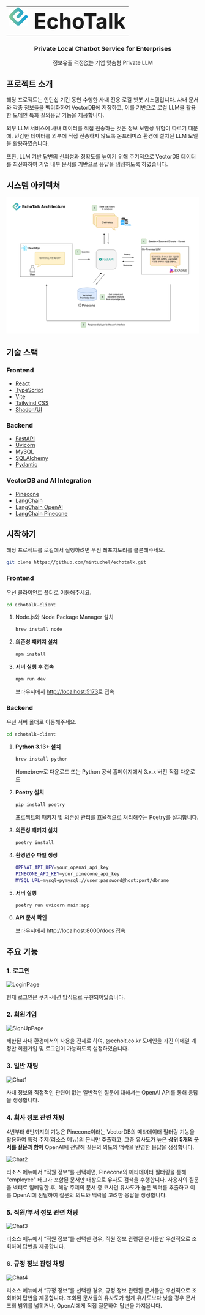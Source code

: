 <br>

<div align="center">
   <table style="border-collapse: collapse; border: none;">
      <tr>
         <td><img src="src/assets/logo.png" width="50" style="margin-bottom: 20px; cursor: default;" /></td>
         <td><h1 style="font-size: 55px; font-weight: bold; margin: 0px;">EchoTalk</h1></td>
      </tr>
   </table>
  <h3>Private Local Chatbot Service for Enterprises</h3>
  <p>정보유출 걱정없는 기업 맞춤형 Private LLM</p>
</div>

## 프로젝트 소개

해당 프로젝트는 인턴십 기간 동안 수행한 사내 전용 로컬 챗봇 시스템입니다.
사내 문서와 각종 정보들을 벡터화하여 VectorDB에 저장하고, 이를 기반으로 로컬 LLM을 활용한 도메인 특화 질의응답 기능을 제공합니다.

외부 LLM 서비스에 사내 데이터를 직접 전송하는 것은 정보 보안상 위험이 따르기 때문에, 민감한 데이터를 외부에 직접 전송하지 않도록 온프레미스 환경에 설치된 LLM 모델을 활용하였습니다.

또한, LLM 기반 답변의 신뢰성과 정확도를 높이기 위해 주기적으로 VectorDB 데이터를 최신화하여 기업 내부 문서를 기반으로 응답을 생성하도록 하였습니다.

## 시스템 아키텍처

<img src="./public/architecture.png" alt="Logo" width="" style="margin-bottom: 0px;"/>

## 기술 스택

### Frontend

- [React](https://react.dev/)
- [TypeScript](https://www.typescriptlang.org/)
- [Vite](https://vitejs.dev/)
- [Tailwind CSS](https://tailwindcss.com/)
- [Shadcn/UI](https://ui.shadcn.com/)

### Backend

- [FastAPI](https://fastapi.tiangolo.com/)
- [Uvicorn](https://www.uvicorn.org/)
- [MySQL](https://www.mysql.com/)
- [SQLAlchemy](https://www.sqlalchemy.org/)
- [Pydantic](https://docs.pydantic.dev/)

### VectorDB and AI Integration

- [Pinecone](https://www.pinecone.io/)
- [LangChain](https://www.langchain.com/)
- [LangChain OpenAI](https://js.langchain.com/docs/integrations/llms/openai)
- [LangChain Pinecone](https://js.langchain.com/docs/integrations/vectorstores/pinecone)

## 시작하기

해당 프로젝트를 로컬에서 실행하려면 우선 레포지토리를 클론해주세요.

```sh
git clone https://github.com/mintuchel/echotalk.git
```

### Frontend

우선 클라이언트 폴더로 이동해주세요.

```sh
cd echotalk-client
```

1. Node.js와 Node Package Manager 설치

   ```sh
   brew install node
   ```

2. **의존성 패키지 설치**
   ```sh
   npm install
   ```
3. **서버 실행 후 접속**
   ```sh
   npm run dev
   ```
   브라우저에서 [http://localhost:5173](http://localhost:5173)로 접속

### Backend

우선 서버 폴더로 이동해주세요.

```sh
cd echotalk-client
```

1. **Python 3.13+ 설치**
   ```sh
   brew install python
   ```
   Homebrew로 다운로드 또는 Python 공식 홈페이지에서 3.x.x 버전 직접 다운로드
2. **Poetry 설치**
   ```sh
   pip install poetry
   ```
   프로젝트의 패키지 및 의존성 관리를 효율적으로 처리해주는 Poetry를 설치합니다.
3. **의존성 패키지 설치**
   ```sh
   poetry install
   ```
4. **환경변수 파일 생성**
   ```sh
   OPENAI_API_KEY=your_openai_api_key
   PINECONE_API_KEY=your_pinecone_api_key
   MYSQL_URL=mysql+pymysql://user:password@host:port/dbname
   ```
5. **서버 실행**

   ```sh
   poetry run uvicorn main:app
   ```

6. **API 문서 확인**

   브라우저에서 http://localhost:8000/docs 접속

## 주요 기능

### 1. 로그인

![LoginPage](https://github.com/user-attachments/assets/4e89b0bd-9aae-42af-b339-7faffaee00b4)

현재 로그인은 쿠키-세션 방식으로 구현되어있습니다.

### 2. 회원가입

![SignUpPage](https://github.com/user-attachments/assets/24dbb599-f118-46a7-b0ae-06023eadf7ff)

제한된 사내 환경에서의 사용을 전제로 하여, @echoit.co.kr 도메인을 가진 이메일 계정만 회원가입 및 로그인이 가능하도록 설정하였습니다.

### 3. 일반 채팅

![Chat1](https://github.com/user-attachments/assets/aecac642-f33f-492e-8970-0f8dc0a4c20d)

사내 정보와 직접적인 관련이 없는 일반적인 질문에 대해서는 OpenAI API를 통해 응답을 생성합니다.

### 4. 회사 정보 관련 채팅

4번부터 6번까지의 기능은 Pinecone이라는 VectorDB의 메타데이터 필터링 기능을 활용하여 특정 주제(리소스 메뉴)의 문서만 추출하고, 그중 유사도가 높은 **상위 5개의 문서를 질문과 함께** OpenAI에 전달해 질문의 의도와 맥락을 반영한 응답을 생성합니다.

![Chat2](https://github.com/user-attachments/assets/38c9fedb-4d87-4b3f-9a92-5728f44e30c9)

리소스 메뉴에서 “직원 정보”를 선택하면, Pinecone의 메타데이터 필터링을 통해 "employee" 태그가 포함된 문서만 대상으로 유사도 검색을 수행합니다. 사용자의 질문을 벡터로 임베딩한 후, 해당 주제의 문서 중 코사인 유사도가 높은 벡터를 추출하고 이를 OpenAI에 전달하여 질문의 의도와 맥락을 고려한 응답을 생성합니다.

### 5. 직원/부서 정보 관련 채팅

![Chat3](https://github.com/user-attachments/assets/cdc52e61-33cc-44de-829d-54b675b796b5)

리소스 메뉴에서 “직원 정보”를 선택한 경우, 직원 정보 관련된 문서들만 우선적으로 조회하여 답변을 제공합니다.

### 6. 규정 정보 관련 채팅

![Chat4](https://github.com/user-attachments/assets/0eb0e79d-8848-4c44-be32-39250be7ca95)

리소스 메뉴에서 “규정 정보”를 선택한 경우, 규정 정보 관련된 문서들만 우선적으로 조회하여 답변을 제공합니다.
조회된 문서들의 유사도가 임계 유사도보다 낮을 경우 문서 조회 범위를 넓히거나, OpenAI에게 직접 질문하여 답변을 가져옵니다.
